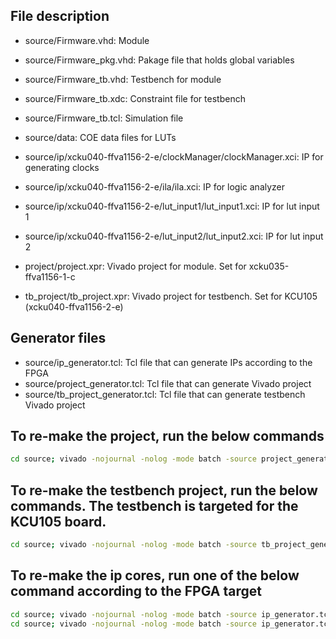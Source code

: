 ## File description 
- source/Firmware.vhd: Module
- source/Firmware_pkg.vhd: Pakage file that holds global variables
- source/Firmware_tb.vhd: Testbench for module
- source/Firmware_tb.xdc: Constraint file for testbench
- source/Firmware_tb.tcl: Simulation file
- source/data: COE data files for LUTs

- source/ip/xcku040-ffva1156-2-e/clockManager/clockManager.xci: IP for generating clocks
- source/ip/xcku040-ffva1156-2-e/ila/ila.xci: IP for logic analyzer
- source/ip/xcku040-ffva1156-2-e/lut_input1/lut_input1.xci: IP for lut input 1
- source/ip/xcku040-ffva1156-2-e/lut_input2/lut_input2.xci: IP for lut input 2

- project/project.xpr: Vivado project for module. Set for xcku035-ffva1156-1-c
- tb_project/tb_project.xpr: Vivado project for testbench. Set for KCU105 (xcku040-ffva1156-2-e)

## Generator files
- source/ip_generator.tcl: Tcl file that can generate IPs according to the FPGA
- source/project_generator.tcl: Tcl file that can generate Vivado project
- source/tb_project_generator.tcl: Tcl file that can generate testbench Vivado project

## To re-make the project, run the below commands
~~~~bash
cd source; vivado -nojournal -nolog -mode batch -source project_generator.tcl
~~~~

## To re-make the testbench project, run the below commands. The testbench is targeted for the KCU105 board.
~~~~bash
cd source; vivado -nojournal -nolog -mode batch -source tb_project_generator.tcl
~~~~

## To re-make the ip cores, run one of the below command according to the FPGA target
~~~~bash
cd source; vivado -nojournal -nolog -mode batch -source ip_generator.tcl -tclargs xcku040-ffva1156-2-e
cd source; vivado -nojournal -nolog -mode batch -source ip_generator.tcl -tclargs xcku035-ffva1156-1-c
~~~~
